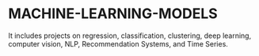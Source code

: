 # MACHINE-LEARNING-MODELS
It includes projects on regression, classification, clustering, deep learning, computer vision, NLP, Recommendation Systems, and Time Series.
